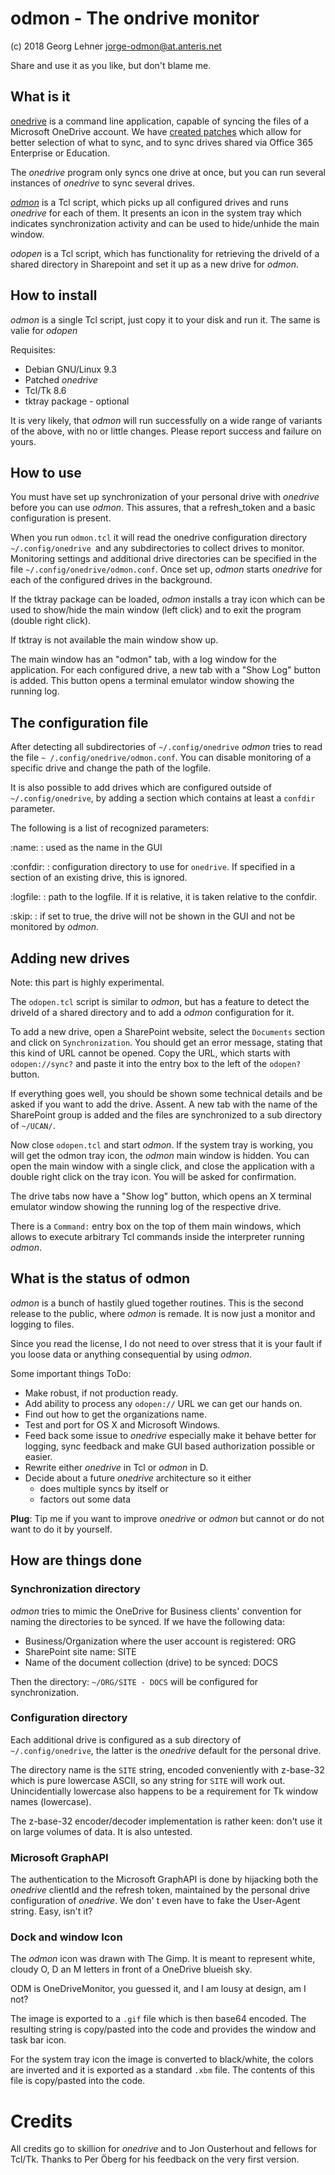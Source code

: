 # odmon - The ondrive monitor

(c) 2018 Georg Lehner <jorge-odmon@at.anteris.net>

Share and use it as you like, but don't blame me.


## What is it

[onedrive](https://github.com/skilion/onedrive/) is a command line
application, capable of syncing the files of a Microsoft OneDrive
account.  We have
[created patches](https://github.com/jorge-leon/onedrive) which allow
for better selection of what to sync, and to sync drives shared via
Office 365 Enterprise or Education.

The *onedrive* program only syncs one drive at once, but you can run
several instances of *onedrive* to sync several drives.

[*odmon*](http://at.magma-soft.at/darcs/odmon) is a Tcl script, which
picks up all configured drives and runs *onedrive* for each of them.
It presents an icon in the system tray which indicates synchronization
activity and can be used to hide/unhide the main window.

*odopen* is a Tcl script, which has functionality for retrieving the
 driveId of a shared directory in Sharepoint and set it up as a new
 drive for *odmon*.


## How to install

*odmon* is a single Tcl script, just copy it to your disk and run it.
The same is valie for *odopen*

Requisites:

- Debian GNU/Linux 9.3
- Patched *onedrive*
- Tcl/Tk 8.6
- tktray package - optional

It is very likely, that *odmon* will run successfully on a wide range
of variants of the above, with no or little changes.  Please report
success and failure on yours.


## How to use

You must have set up synchronization of your personal drive with
*onedrive* before you can use *odmon*.  This assures, that a
refresh_token and a basic configuration is present.

When you run `odmon.tcl` it will read the onedrive configuration
directory `~/.config/onedrive `and any subdirectories to collect
drives to monitor. Monitoring settings and additional drive
directories can be specified in the file
`~/.config/onedrive/odmon.conf`. Once set up, *odmon* starts
*onedrive* for each of the configured drives in the background.

If the tktray package can be loaded, *odmon* installs a tray icon
which can be used to show/hide the main window (left click) and to
exit the program (double right click).

If tktray is not available the main window show up.

The main window has an "odmon" tab, with a log window for the
application.  For each configured drive, a new tab with a "Show Log"
button is added. This button opens a terminal emulator window showing
the running log.


## The configuration file

After detecting all subdirectories of `~/.config/onedrive` *odmon*
tries to read the file `~ /.config/onedrive/odmon.conf`.  You can
disable monitoring of a specific drive and change the path of the
logfile.

It is also possible to add drives which are configured outside of
`~/.config/onedrive`, by adding a section which contains at least a
`confdir` parameter.

The following is a list of recognized parameters:

:name:
:    used as the name in the GUI

:confdir:
:    configuration directory to use for `onedrive`.  If specified in a
	section of an existing drive, this is ignored.

:logfile:
:    path to the logfile. If it is relative, it is taken relative to
	the confdir.

:skip:
:    if set to true, the drive will not be shown in the GUI and not be
     monitored by *odmon*.


## Adding new drives

Note: this part is highly experimental.

The `odopen.tcl` script is similar to *odmon*, but has a feature to
detect the driveId of a shared directory and to add a *odmon*
configuration for it.

To add a new drive, open a SharePoint website, select the `Documents`
section and click on `Synchronization`.  You should get an error
message, stating that this kind of URL cannot be opened.  Copy the
URL, which starts with `odopen://sync?` and paste it into the entry
box to the left of the `odopen?` button.

If everything goes well, you should be shown some technical details
and be asked if you want to add the drive.  Assent. A new tab with the
name of the SharePoint group is added and the files are synchronized to
a sub directory of `~/UCAN/`.

Now close `odopen.tcl` and start *odmon*.  If the system tray is
working, you will get the odmon tray icon, the *odmon* main window is
hidden.  You can open the main window with a single click, and close
the application with a double right click on the tray icon.  You will
be asked for confirmation.

The drive tabs now have a "Show log" button, which opens an X terminal
emulator window showing the running log of the respective drive.

There is a `Command:` entry box on the top of them main windows, which
allows to execute arbitrary Tcl commands inside the interpreter
running *odmon*.


## What is the status of odmon

*odmon* is a bunch of hastily glued together routines. This is the
second release to the public, where *odmon* is remade.  It is now just
a monitor and logging to files.

Since you read the license, I do not need to over stress that it is
your fault if you loose data or anything consequential by using
*odmon*.

Some important things ToDo:

* Make robust, if not production ready.
* Add ability to process any `odopen://` URL we can get our hands on.
* Find out how to get the organizations name.
* Test and port for OS X and Microsoft Windows.
* Feed back some issue to *onedrive* especially make it behave better
  for logging, sync feedback and make GUI based authorization possible
  or easier.
* Rewrite either *onedrive* in Tcl or *odmon* in D.
* Decide about a future *onedrive* architecture so it either
  * does multiple syncs by itself or
  * factors out some data

**Plug**: Tip me if you want to improve *onedrive* or *odmon* but
cannot or do not want to do it by yourself.


## How are things done

### Synchronization directory

*odmon* tries to mimic the OneDrive for Business clients' convention
for naming the directories to be synced.  If we have the following
data:

* Business/Organization where the user account is registered: ORG
* SharePoint site name: SITE
* Name of the document collection (drive) to be synced: DOCS

Then the directory: `~/ORG/SITE - DOCS` will be configured for
synchronization.


### Configuration directory

Each additional drive is configured as a sub directory of
`~/.config/onedrive`, the latter is the *onedrive* default
for the personal drive.

The directory name is the `SITE` string, encoded conveniently with
z-base-32 which is pure lowercase ASCII, so any string for `SITE` will
work out.  Unincidentially lowercase also happens to be a requirement
for Tk window names (lowercase).

The z-base-32 encoder/decoder implementation is rather keen: don't use
it on large volumes of data.  It is also untested.


### Microsoft GraphAPI

The authentication to the Microsoft GraphAPI is done by hijacking
both the *onedrive* clientId and the refresh token, maintained by the
personal drive configuration of *onedrive*.  We don' t even have to
fake the User-Agent string. Easy, isn't it?


### Dock and window Icon

The *odmon* icon was drawn with The Gimp. It is meant to represent
white, cloudy O, D an M letters in front of a OneDrive blueish sky.

ODM is OneDriveMonitor, you guessed it, and I am lousy at design, am I
not?

The image is exported to a `.gif` file which is then base64
encoded. The resulting string is copy/pasted into the code and
provides the window and task bar icon.

For the system tray icon the image is converted to black/white, the
colors are inverted and it is exported as a standard `.xbm` file.  The
contents of this file is copy/pasted into the code.


# Credits

All credits go to skillion for *onedrive* and to Jon Ousterhout and
fellows for Tcl/Tk.  Thanks to Per Öberg for his feedback on the very
first version.
